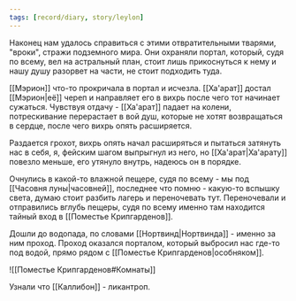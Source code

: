 ```yaml
---
tags: [record/diary, story/leylon]
---
```


Наконец нам удалось справиться с этими отвратительными тварями, "вроки", стражи подземного мира. Они охраняли портал, который, судя по всему, вел на астральный план, стоит лишь прикоснуться к нему и нашу душу разорвет на части, не стоит подходить туда.

[[Мэрион]] что-то прокричала в портал и исчезла. [[Ха'арат]] достал [[Мэрион|её]] череп и направляет его в вихрь после чего тот начинает сужаться. Чувствуя отдачу - [[Ха'арат]] падает на колени, потрескивание перерастает в вой душ, которые не хотят возвращаться в сердце, после чего вихрь опять расширяется.

Раздается грохот, вихрь опять начал расширяться и пытаться затянуть нас в себя, я, фейским шагом выпрыгнул из него, но [[Ха'арат|Ха'арату]] повезло меньше, его утянуло внутрь, надеюсь он в порядке.

Очнулись в какой-то влажной пещере, судя по всему - мы под [[Часовня луны|часовней]], последнее что помню - какую-то вспышку света, думаю стоит разбить лагерь и переночевать тут. Переночевали и отправились вглубь пещеры, судя по всему именно там находится тайный вход в [[Поместье Крипгарденов]].

Дошли до водопада, по словами [[Нортвинд|Нортвинда]] - именно за ним проход. Проход оказался порталом, который выбросил нас где-то под водой, прямо рядом с [[Поместье Крипгарденов|особняком]].

![[Поместье Крипгарденов#Комнаты]]

Узнали что [[Каллибон]] - ликантроп.

